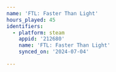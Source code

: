 ```yaml
---
name: 'FTL: Faster Than Light'
hours_played: 45
identifiers:
  - platform: steam
    appid: '212680'
    name: 'FTL: Faster Than Light'
    synced_on: '2024-07-04'

---
```

